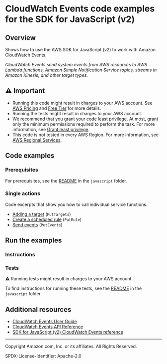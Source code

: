 <!--Generated by WRITEME on 2023-09-12 00:35:10.645162 (UTC)-->
# CloudWatch Events code examples for the SDK for JavaScript (v2)

## Overview

Shows how to use the AWS SDK for JavaScript (v2) to work with Amazon CloudWatch Events.

<!--custom.overview.start-->
<!--custom.overview.end-->

*CloudWatch Events send system events from AWS resources to AWS Lambda functions, Amazon Simple Notification Service topics, streams in Amazon Kinesis, and other target types.*

## ⚠ Important

* Running this code might result in charges to your AWS account. See [AWS Pricing](https://aws.amazon.com/pricing/?aws-products-pricing.sort-by=item.additionalFields.productNameLowercase&aws-products-pricing.sort-order=asc&awsf.Free%20Tier%20Type=*all&awsf.tech-category=*all) and [Free Tier](https://aws.amazon.com/free/?all-free-tier.sort-by=item.additionalFields.SortRank&all-free-tier.sort-order=asc&awsf.Free%20Tier%20Types=*all&awsf.Free%20Tier%20Categories=*all) for more details.
* Running the tests might result in charges to your AWS account.
* We recommend that you grant your code least privilege. At most, grant only the minimum permissions required to perform the task. For more information, see [Grant least privilege](https://docs.aws.amazon.com/IAM/latest/UserGuide/best-practices.html#grant-least-privilege).
* This code is not tested in every AWS Region. For more information, see [AWS Regional Services](https://aws.amazon.com/about-aws/global-infrastructure/regional-product-services).

<!--custom.important.start-->
<!--custom.important.end-->

## Code examples

### Prerequisites

For prerequisites, see the [README](../../README.md#Prerequisites) in the `javascript` folder.


<!--custom.prerequisites.start-->
<!--custom.prerequisites.end-->

### Single actions

Code excerpts that show you how to call individual service functions.

* [Adding a target](cwe_puttargets.js#L28) (`PutTargets`)
* [Create a scheduled rule](cwe_putrule.js#L28) (`PutRule`)
* [Send events](cwe_putevents.js#L28) (`PutEvents`)

## Run the examples

### Instructions


<!--custom.instructions.start-->
<!--custom.instructions.end-->



### Tests

⚠ Running tests might result in charges to your AWS account.


To find instructions for running these tests, see the [README](../../README.md#Tests)
in the `javascript` folder.



<!--custom.tests.start-->
<!--custom.tests.end-->

## Additional resources

* [CloudWatch Events User Guide](https://docs.aws.amazon.com/AmazonCloudWatch/latest/events/WhatIsCloudWatchEvents.html)
* [CloudWatch Events API Reference](https://docs.aws.amazon.com/eventbridge/latest/APIReference/Welcome.html)
* [SDK for JavaScript (v2) CloudWatch Events reference](https://docs.aws.amazon.com/AWSJavaScriptSDK/latest/AWS/Cloudwatch-events.html)

<!--custom.resources.start-->
<!--custom.resources.end-->

---

Copyright Amazon.com, Inc. or its affiliates. All Rights Reserved.

SPDX-License-Identifier: Apache-2.0